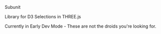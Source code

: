 Subunit

Library for D3 Selections in THREE.js

Currently in Early Dev Mode - These are not the droids you're looking for.
